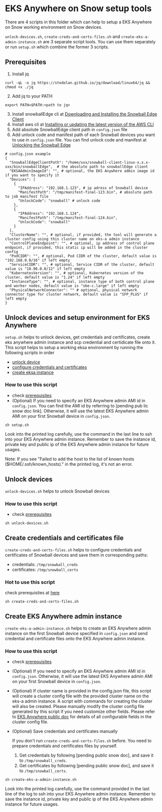 
# EKS Anywhere on Snow setup tools
There are 4 scripts in this folder which can help to setup a EKS Anywhere on Snow working environment on Snow devices.

`unlock-devices.sh`, `create-creds-and-certs-files.sh` and `create-eks-a-admin-instance.sh` are 3 separate script tools. You can use them separately or run `setup.sh` which combine the former 3 scripts.

## Prerequisites
1. Install jq
```
curl -qL -o jq https://stedolan.github.io/jq/download/linux64/jq && chmod +x ./jq
```
2. Add jq to your PATH
```
export PATH=$PATH:<path to jq>
```
3. Install snowballEdge cli at [Downloading and Installing the Snowball Edge Client](https://docs.aws.amazon.com/snowball/latest/developer-guide/using-client.html#download-client)
4. Install aws cli at [Installing or updating the latest version of the AWS CLI](https://docs.aws.amazon.com/cli/latest/userguide/getting-started-install.html)
5. Add absolute SnowballEdge client path in `config.json` file
6. Add unlock code and manifest path of each Snowball devices you want to use in `config.json` file. You can find unlock code and manifest at [Unlocking the Snowball Edge](https://docs.aws.amazon.com/snowball/latest/developer-guide/unlockdevice.html)
```
# config.json example
{
  "SnowballEdgeClientPath": "/home/xxx/snowball-client-linux-x.x.x-xxx/bin/snowballEdge",  # the absolute path to snowballEdge client
  "EKSAAdminImageId": "", # optional, the EKS Anywhere admin image id if you want to specify it
  "Devices": [
    {
      "IPAddress": "192.168.1.123", # ip adress of Snowball device
      "ManifestPath": "/tmp/manifest-final-123.bin", # absolute path to job manifest file
      "UnlockCode": "snowball" # unlock code
    },
    {
      "IPAddress": "192.168.1.124",
      "ManifestPath": "/tmp/manifest-final-124.bin",
      "UnlockCode": "snowball"
    }
  ],
  "ClusterName": "", # optional, if provided, the tool will generate a cluster config using this cluster name on eks-a admin instance
  "ControlPlaneEndpoint": "", # optional, ip address of control plane endpoint, if provided, this static ip will be added in the cluster config
  "PodCIDR": "", # optional, Pod CIDR of the cluster, default value is "192.168.0.0/16" if left empty
  "ServiceCIDR": "", # optional, Service CIDR of the cluster, default value is "10.96.0.0/12" if left empty
  "KubernetesVersion": "", # optional, Kubernetes version of the cluster, default value is "1.24" if left empty
  "InstanceType": "", # optional, instance type of both control plane and worker nodes, default value is "sbe-c.large" if left empty
  "PhysicalNetworkConnector": "" # optional, physical network connector type for cluster network, default value is "SFP_PLUS" if left empty
}
```

## Unlock devices and setup environment for EKS Anywhere
`setup.sh` helps to unlock devices, get credentials and certificates, create eks anywhere admin instance and scp credential and certidicate file onto it. This script helps to setup a working eksa environment by running the following scripts in order
* [unlock device](#unlock-devices)
* [configure credentials and certificates](#create-credentials-and-certificates-file)
* [create eksa instance](#create-eks-anywhere-admin-instance)

### How to use this script
* check [prerequisites](#prerequisites)
* (Optional) If you need to specify an EKS Anywhere admin AMI id in `config.json`. You can find the AMI id by referring to [pending pub lic snow doc link]. Otherwise, it will use the latest EKS Anywhere admin AMI on your first Snowball device in `config.json`.
```
sh setup.sh
```
Look into the printed log carefully, use the command in the last line to ssh into your EKS Anywhere admin instance. Remember to save the instance id, private key and public ip of the EKS Anywhere admin instance for future usages.

Note: If you see "Failed to add the host to the list of known hosts ($HOME/.ssh/known_hosts)." in the printed log, it's not an error.

## Unlock devices
`unlock-devices.sh` helps to unlock Snowball devices
### How to use this script
* check [prerequisites](#prerequisites)
```
sh unlock-devices.sh
```

## Create credentials and certificates file
`create-creds-and-certs-files.sh` helps to configure credentials and certificates of Snowball devices and save them in corresponding paths:
* credentials: `/tmp/snowball_creds`
* certificates: `/tmp/snowball_certs`

### Hot to use this script
check prerequisites at [here](#prerequisites)
```
sh create-creds-and-certs-files.sh
```

## Create EKS Anywhere admin instance
`create-eks-a-admin-instance.sh` helps to create an EKS Anywhere admin instance on the first Snowball device specified in `config.json` and send credential and certificate files onto the EKS Anywhere admin instance.

### How to use this script
* check [prerequisites](#prerequisites)
* (Optional) If you need to specify an EKS Anywhere admin AMI id in `config.json`. Otherwise, it will use the latest EKS Anywhere admin AMI on your first Snowball device in `config.json`.
* (Optional) If cluster name is provided in the config.json file, this script will create a cluster config file with the provided cluster name on the eks-a admin instance. A script with commands for creating the cluster will also be created. Please manually modify the cluster config file generated by this script if you need customize other fields. Please refer to [EKS Anywhere public doc](https://anywhere.eks.amazonaws.com/docs/reference/clusterspec/snow/) for details of all configurable fields in the cluster config file.
* (Optional) Save credentials and certificates manually
    
    If you don't run `create-creds-and-certs-files.sh` before. You need to prepare credentials and certificates files by yourself.
    1. Get credentials by following [pending public snow doc], and save it to `/tmp/snowball_creds`. 
    2. Get certificates by following [pending public snow doc], and save it to `/tmp/snowball_certs`.


```
sh create-eks-a-admin-instance.sh
``` 
Look into the printed log carefully, use the command provided in the last line of the log to ssh into your EKS Anywhere admin instance. Remember to save the instance id, private key and public ip of the EKS Anywhere admin instance for future usages.
